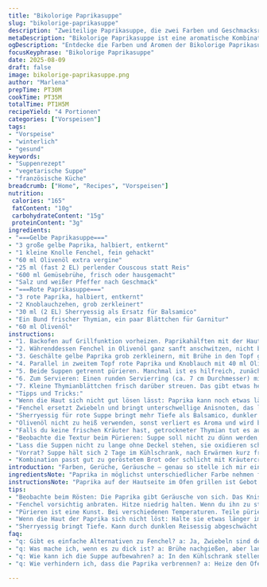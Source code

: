 ```yaml
---
title: "Bikolorige Paprikasuppe"
slug: "bikolorige-paprikasuppe"
description: "Zweiteilige Paprikasuppe, die zwei Farben und Geschmacksrichtungen vereint; gelbe Paprika mit Fenchel und roter Paprika mit geröstetem Knoblauch und Sherryessig. Langsam gegart, sanft abgeschmeckt, für unterschiedliche Texturen und Aromen. Serviert mit frischem Thymian zart garniert. Perfekte Balance zwischen mild und würzig, samtig im Mund. Gluten-, laktose- und eifrei. Ideal als Vorspeise, winterlich, nahrhaft. 4 Portionen. "
metaDescription: "Bikolorige Paprikasuppe ist eine aromatische Kombination aus gelber und roter Paprika – perfekt für kalte Wintertage."
ogDescription: "Entdecke die Farben und Aromen der Bikolorige Paprikasuppe, die gelbe und rote Paprika vereint. Ideal als winterliche Vorspeise."
focusKeyphrase: "Bikolorige Paprikasuppe"
date: 2025-08-09
draft: false
image: bikolorige-paprikasuppe.png
author: "Marlena"
prepTime: PT30M
cookTime: PT35M
totalTime: PT1H5M
recipeYield: "4 Portionen"
categories: ["Vorspeisen"]
tags:
- "Vorspeise"
- "winterlich"
- "gesund"
keywords:
- "Suppenrezept"
- "vegetarische Suppe"
- "französische Küche"
breadcrumb: ["Home", "Recipes", "Vorspeisen"]
nutrition: 
 calories: "165"
 fatContent: "10g"
 carbohydrateContent: "15g"
 proteinContent: "3g"
ingredients:
- "===Gelbe Paprikasuppe==="
- "3 große gelbe Paprika, halbiert, entkernt"
- "1 kleine Knolle Fenchel, fein gehackt"
- "60 ml Olivenöl extra vergine"
- "25 ml (fast 2 EL) perlender Couscous statt Reis"
- "600 ml Gemüsebrühe, frisch oder hausgemacht"
- "Salz und weißer Pfeffer nach Geschmack"
- "===Rote Paprikasuppe==="
- "3 rote Paprika, halbiert, entkernt"
- "2 Knoblauchzehen, grob zerkleinert"
- "30 ml (2 EL) Sherryessig als Ersatz für Balsamico"
- "Ein Bund frischer Thymian, ein paar Blättchen für Garnitur"
- "60 ml Olivenöl"
instructions:
- "1. Backofen auf Grillfunktion vorheizen. Paprikahälften mit der Haut nach oben auf Backblech legen. Kurz in den Ofen schieben, beobachte die Haut. Sobald sie schwarze Bläschen bekommt, rausnehmen. Am besten in eine Schüssel schließen, abdecken – Dampf löst die Haut besser. Minuten im geschlossenen Behälter lassen, nicht länger – sonst wird die Haut zäh."
- "2. Währenddessen Fenchel in Olivenöl ganz sanft anschwitzen, nicht bräunen. Sanft heißt: Hitze niedrig, Rühren nicht vergessen, sonst klebt er schnell an. Couscous kurz mit anrösten, so entfalten sich mehr Aromen, nicht überbraten, sonst bitter."
- "3. Geschälte gelbe Paprika grob zerkleinern, mit Brühe in den Topf geben. Zugedeckt 18-22 Min. leise köcheln lassen. Du willst, dass Fenchel schön weich ist, Couscous aber nicht völlig zerfällt, das gibt etwas Textur. Rühren gelegentlich, damit sich alles verbindet. Abschmecken mit Salz und weißem Pfeffer – besser schrittweise. Zu salzig kann man nicht so leicht korrigieren."
- "4. Parallel in zweitem Topf rote Paprika und Knoblauch mit 40 ml Olivenöl bei kleiner Hitze dünsten, ebenfalls nicht bräunen, Knoblauch verbrennt sonst bitter. Kurz bevor alles weich ist, mit Sherryessig ablöschen, kurz einkochen lassen. Dann Brühe zugeben, 15-20 Min. leicht köcheln bis Paprika weich ist. Nicht zu lange, sonst verliert die Suppe ihre Frische."
- "5. Beide Suppen getrennt pürieren. Manchmal ist es hilfreich, zunächst mit Stabmixer grob zu zerkleinern, dann in kleiner Portionen im Standmixer lang und gründlich, bis samtig. Falls zu dick, mit Brühe oder etwas Wasser verlängern. Nochmals abschmecken. Die gelbe Suppe soll mild, fast süß schmecken; rote intensiver, leicht säuerlich durch Sherryessig. Pfeffer nach Bedürfnis, kein Salz übertreiben."
- "6. Zum Servieren: Einen runden Servierring (ca. 7 cm Durchmesser) mittig auf Suppenteller setzen. Zuerst die gelbe Suppe in den Ring füllen, ruhig langsam, damit nichts heraustropft. Danach rote Suppe um den Ring herum gießen, die Farben kontrastieren schön. Ring vorsichtig abheben. Oberfläche nicht verschmieren."
- "7. Kleine Thymianblättchen frisch darüber streuen. Das gibt etwas herbe Frische und passt zur Fenchelnote. Ein paar Tropfen Olivenöl über die Suppe geben, das macht den Glanz und die Aromen öffnen sich besser."
- "Tipps und Tricks:"
- "Wenn die Haut sich nicht gut lösen lässt: Paprika kann noch etwas länger schwitzen in der verschlossenen Schüssel, oder man nimmt ein feuchtes Küchentuch und reibt vorsichtig. Aber nicht schaben, sonst wird die Suppe gelblich trüb."
- "Fenchel ersetzt Zwiebeln und bringt unterschwellige Anisnoten, das lockert die Suppe auf. Wer keinen Couscous mag, kann auch feinen Polenta nehmen, gibt Stand und angenehme Körnung."
- "Sherryessig für rote Suppe bringt mehr Tiefe als Balsamico, dunkler Reisessig geht auch, aber kein Weißweinessig – der ist zu scharf und zerstört die feine Süße."
- "Olivenöl nicht zu heiß verwenden, sonst verliert es Aroma und wird bitter. Lieber nach dem Kochen noch etwas extra nativ obenauf geben für Frische."
- "Falls du keine frischen Kräuter hast, getrockneter Thymian tut es auch, aber sparsam, sonst wird er zu dominant."
- "Beobachte die Textur beim Pürieren: Suppe soll nicht zu dünn werden, sonst verliert sie Körper. Wenn notwendig, das Pürieren in mehreren kurzen Intervallen machen, zwischendurch immer wieder testen. Gefühl ist alles."
- "Lass die Suppen nicht zu lange ohne Deckel stehen, sie oxidieren schnell, Farbe verfliegt."
- "Vorrat? Suppe hält sich 2 Tage im Kühlschrank, nach Erwärmen kurz frisch durchmixen für cremige Textur."
- "Kombination passt gut zu geröstetem Brot oder schlicht mit Kräutercroutons. Das gibt Biss und frisch-knusprigen Kontrast."
introduction: "Farben, Gerüche, Geräusche – genau so stelle ich mir eine Paprikasuppe vor, die nicht langweilig ist. Dieses Mal mit zweierlei Paprika, gelb und rot, getrennt zubereitet, jeder seine eigene Note. Gelb mild, fast süß dank Fenchel; Rot kräftig mit geröstetem Knoblauch und Sherryessig, der eine gewisse Tiefe bringt. Habe meine Versuche überarbeitet, nach beständiger Fehlersuche bei Haut und Schärfe. Fenchel statt Zwiebeln ist ein kleiner Heldenwechsel, bringt überraschend schon eine feine Anisgrundierung ins Spiel, die ich nicht mehr missen möchte. Zeiten angepasst, damit nichts matschig wird. Die Suppen schmecken getrennt komplett unterschiedlich, wenn sie dann kombiniert auf einem Teller sind, entwickeln sie ein eigenständiges, spannendes Abenteuer – fast wie Essen mit Augen und Nase. Für mich ein Signal, dass sich das Kochen lohnt."
ingredientsNote: "Paprika in möglichst unterschiedlicher Farbe nehmen für Optik und Geschmack. Nicht alle Paprika sind gleich süß; probiere ob dein Markt frische, glatte Stücke bietet. Fenchel ist hier nicht nur Füller, sondern gibt mit seinem milden Anis-Ton eine feine Komplexität und ersetzt Zwiebeln, die ich reduziert habe, da sie oft zu dominant werden. Reis wurde gegen Couscous getauscht – meine Erfahrung: das ist schneller gar, bindet die Suppen schön und bringt eine dezente Körnung. Essig: Sherryessig hat weniger Säure als Balsamico und ist dadurch milder und tiefgründiger. Absolut kein Ersatz durch Zitronensaft. Öl unbedingt extra vergine, sonst Merkmal und Aroma futsch. Für Vegetarier kann die Gemüsebrühe ruhig stark aromatisch sein, eigenhändig gemacht oder klassisch gekauft. Salz sparsam dosieren und lieber am Ende anpassen, sonst Sonne im Mund. Die Mengen sind reduziert – weniger Paprika, die Konzentration geht sonst verloren."
instructionsNote: "Paprika auf der Hautseite im Ofen grillen ist Gebot Nr. 1 – schaue zu, sonst verbrennen sie. Dampf im geschlossenen Gefäß löst dann die Haut, Gefühlssache. Fenchel langsam anschwitzen, dann Couscous beigeben, nicht ungeduldig werden und nicht braun werden lassen, sonst bitter. Bei beiden Töpfen Geduld beim Köcheln, nicht zu heftig. Ich rühre gern mehrfach um, nicht nur wegen Anbrennen, sondern für gleichmäßige Hitze und Geschmacksausgleich. Pürieren am besten in Teilen, so verlierst du weniger Aroma. Abschmecken ist ein mehrmaliges Muss, nicht nur salz am Anfang. Die Suppen auf dem Teller anrichten: Servierring spülen, sonst klebt die Suppe, und langsam ausgießen, sonst verwischt der Farbkontrast. Kräuter zum Schluss, frische Thymianblättchen geben nicht nur Duft, sondern auch subtile Bitterkeit, die gut gegen Süße wirkt. Kochen ist lesen des Materials; Geräusche machen das Timing, Brodeln bedeutet oft zu viel Hitze, also reduzieren. Was ich gelernt habe: Nicht starr an Zeiten hängen, vielmehr an Farbe, Geruch, Textur orientieren – das ist der Schlüssel zur guten Suppe."
tips:
- "Beobachte beim Rösten: Die Paprika gibt Geräusche von sich. Das Knistern zeigt, dass die Haut blasen bildet. Zu lange kann bitter werden. Besser wieder herausnehmen, wenn die Bläschen erscheinen."
- "Fenchel vorsichtig anbraten. Hitze niedrig halten. Wenn du ihn zu stark röstest, wird er bitter. Geduld ist wichtig, immer wieder rühren. So bleibt er geschmeidig, nicht klebrig."
- "Pürieren ist eine Kunst. Bei verschiedenen Temperaturen. Teile pürieren; so behältst du mehr Aroma. Weiterhin gilt: textur muss stimmig sein. Ab und zu probieren, Konsistenz anpassen, wenn erforderlich."
- "Wenn die Haut der Paprika sich nicht löst: Halte sie etwas länger im Dampf. Oder halte ein feuchtes Tuch bereit. Nicht schaben, das könnten die Farben trüben."
- "Sherryessig bringt Tiefe. Kann durch dunklen Reisessig abgeschwächt werden. Besser aber kein Weißweinessig verwenden. Der ist zu scharf. Das mildert die Süße."
faq:
- "q: Gibt es einfache Alternativen zu Fenchel? a: Ja, Zwiebeln sind denkbar. Aber sie sind oft zu dominant. Anisnote fehlt. Vielleicht auch Porree?"
- "q: Was mache ich, wenn es zu dick ist? a: Brühe nachgießen, aber langsam. Oder etwas Wasser. Kurz pürieren, immer wieder testen; nicht zu dünn werden."
- "q: Wie kann ich die Suppe aufbewahren? a: In den Kühlschrank stellen – hält sich zwei Tage. Vor dem Servieren kurz durchmixen für cremige Textur. Achte auf die Frische."
- "q: Wie verhindern ich, dass die Paprika verbrennen? a: Heize den Ofen weniger hoch. Beobachte genau, wenn du sie grillst. Nur so, dann bleibt sie geschmacklich gut."

---
```

